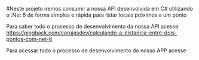 #Neste projeto iremos consumir a nossa API desenvolvida em C# utilizando o .Net 6 de forma simples e rápida para listar locais próximos a um ponto

Para saber todo o processo de desenvolvimento da nossa API acesse https://pingback.com/corujasdev/calculando-a-distancia-entre-dois-pontos-com-net-6

Para acessar todo o processo de desenvolvimento do nosso APP acesse 
